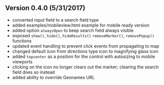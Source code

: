 ## Version 0.4.0 (5/31/2017)
* converted input field to a search field type
* added examples/mobileview.html example for mobile ready version
* added option `alwaysOpen` to keep search field always visible
* exposed `show()`, `hide()`, `hideResults()` `removeMarker()`, `removePopup()` functions
* updated event handling to prevent click events from propagating to map
* changed default icon from directions type icon to magnifying glass icon
* added `topcenter` as a position for the control with autosizing to mobile viewports
* clicking on the icon no longer clears out the marker; clearing the search field does so instead
* added ability to override Geonames URL